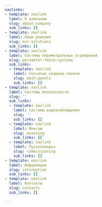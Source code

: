 ```yaml
---
navlinks:
- template: navlink
  label: О компании
  slug: about-company
  sub_links: []
- template: navlink
  label: Наши решения
  slug: our-solutions
  sub_links: []
- template: navlink
  label: Системы периметральных ограждений
  slug: perimeter-fence-systems
  sub_links:
  - template: navlink
    label: Сетчатые сварные панели
    slug: mesh-panels
    sub_links: []
- template: navlink
  label: Системы безопасности
  slug: ''
  sub_links:
  - template: navlink
    label: Системы видеонаблюдения
    slug: ''
    sub_links: []
  - template: navlink
    label: Монтаж
    slug: mounting
    sub_links: []
  - template: navlink
    label: Пусконаладка
    slug: commissioning
    sub_links: []
- template: navlink
  label: Информация
  slug: information
  sub_links: []
- template: navlink
  label: Контакты
  slug: contacts
  sub_links: []

---
```

